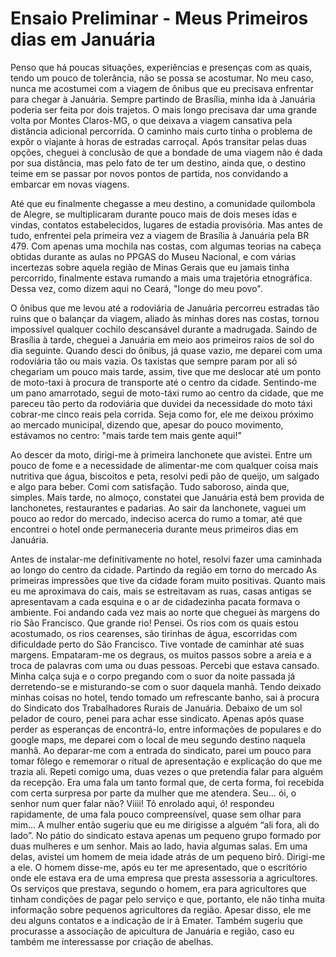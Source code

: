 # Ensaio Preliminar - Meus Primeiros dias em Januária

Penso que há poucas situações, experiências e presenças com as quais, tendo um pouco de tolerância, não se possa se acostumar. No meu caso, nunca me acostumei com a viagem de ônibus que eu precisava enfrentar para chegar à Januária. Sempre partindo de Brasília, minha ida à Januária poderia ser feita por dois trajetos. O mais longo precisava dar uma grande volta por Montes Claros-MG, o que deixava a viagem cansativa pela distância adicional percorrida. O caminho mais curto tinha o problema de expôr o viajante à horas de estradas carroçal. Após transitar pelas duas opções, cheguei à conclusão de que a bondade de uma viagem não é dada por sua distância, mas pelo fato de ter um destino, ainda que, o destino teime em se passar por novos pontos de partida, nos convidando a embarcar em novas viagens. 

Até que eu finalmente chegasse a meu destino, a comunidade quilombola de Alegre, se multiplicaram durante pouco mais de dois meses idas e vindas, contatos estabelecidos, lugares de estadia provisória. Mas antes de tudo, enfrentei pela primeira vez a viagem de Brasília à Januária pela BR 479. Com apenas uma mochila nas costas, com algumas teorias na cabeça obtidas durante as aulas no PPGAS do Museu Nacional, e com várias incertezas sobre aquela região de Minas Gerais que eu jamais tinha percorrido, finalmente estava rumando a mais uma trajetória etnográfica. Dessa vez, como dizem aqui no Ceará, "longe do meu povo". 

O ônibus que me levou até a rodoviária de Januária percorreu estradas tão ruins que o balançar da viagem, aliado às minhas dores nas costas, tornou impossível qualquer cochilo descansável durante a madrugada. Saindo de Brasília à tarde, cheguei a Januária em meio aos primeiros raios de sol do dia seguinte. Quando desci do ônibus, já quase vazio, me deparei com uma rodoviária tão ou mais vazia. Os taxistas que sempre param por ali só chegariam um pouco mais tarde, assim, tive que me deslocar até um ponto  de moto-taxi à procura de transporte até o centro da cidade. Sentindo-me um pano amarrotado, segui de moto-táxi rumo ao centro da cidade, que me pareceu tão perto da rodoviária que duvidei da necessidade do moto táxi cobrar-me cinco reais pela corrida. Seja como for, ele me deixou próximo ao mercado municipal, dizendo que, apesar do pouco movimento, estávamos no centro: "mais tarde tem mais gente aqui!"

Ao descer da moto, dirigi-me à primeira lanchonete que avistei. Entre um pouco de fome e a necessidade de alimentar-me com qualquer coisa mais nutritiva que água, biscoitos e peta, resolvi pedi pão de queijo, um salgado e algo para beber. Comi com satisfação. Tudo saboroso, ainda que, simples. Mais tarde, no almoço, constatei que Januária está bem provida de lanchonetes, restaurantes e padarias. Ao sair da lanchonete, vaguei um pouco ao redor do mercado, indeciso acerca do rumo a tomar, até que encontrei o hotel onde permaneceria durante meus primeiros dias em Januária. 

Antes de instalar-me definitivamente no hotel, resolvi fazer uma caminhada ao longo do centro da cidade. Partindo da região em torno do mercado 
As primeiras impressões que tive da cidade foram muito positivas. Quanto mais eu me aproximava do cais, mais se estreitavam as ruas, casas antigas se apresentavam a cada esquina e o ar de cidadezinha pacata formava o ambiente. Foi andando cada vez mais ao norte que cheguei às margens do rio São Francisco. Que grande rio! Pensei. Os rios com os quais estou acostumado, os rios cearenses, são tirinhas de água, escorridas com dificuldade perto do São Francisco. 
Tive vontade de caminhar até suas margens. Empataram-me os degraus, os muitos passos sobre a areia e a troca de palavras com uma ou duas pessoas. Percebi que estava cansado. Minha calça suja e o corpo pregando com o suor da noite passada já derretendo-se e misturando-se com o suor daquela manhã. 
Tendo deixado minhas coisas no hotel, tendo tomado um refrescante banho, sai à procura do Sindicato dos Trabalhadores Rurais de Januária. Debaixo de um sol pelador de couro, penei para achar esse sindicato. Apenas após quase perder as esperanças de encontrá-lo, entre informações de populares e do google maps, me deparei com o local de meu segundo destino naquela manhã. 
Ao deparar-me com a entrada do sindicato, parei um pouco para tomar fôlego e rememorar o ritual de apresentação e explicação do que me trazia ali. Repeti comigo uma, duas vezes o que pretendia falar para alguém da recepção. Era uma fala um tanto formal que, de certa forma, foi recebida com certa surpresa por parte da mulher que me atendera. 
Seu… ói, o senhor num quer falar não? 
Viiii! Tô enrolado aqui, ó! respondeu rapidamente, de uma fala pouco compreensível, quase sem olhar para mim…
             A mulher então sugeriu que eu me dirigisse a alguém “ali fora, ali do lado”. 
No pátio do sindicato estava apenas um pequeno grupo formado por duas mulheres e um senhor. Mais ao lado, havia algumas salas. Em uma delas, avistei um homem de meia idade atrás de um pequeno birô. Dirigi-me a ele. O homem disse-me, após eu ter me apresentado, que o escritório onde ele estava era de uma empresa que presta assessoria a agricultores. Os serviços que prestava, segundo o homem, era para agricultores que tinham condições de pagar pelo serviço e que, portanto, ele não tinha muita informação sobre pequenos agricultores da região. Apesar disso, ele me deu alguns contatos e a indicação de ir à Emater. Também sugeriu que procurasse a associação de apicultura de Januária e região, caso eu também me interessasse por criação de abelhas. 
